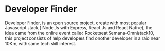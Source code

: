 # Developer Finder
Developer Finder, is an open source project, create with  most popular Javascript stack,( Node.Js with Express, React.Js and React Native), the idea came from the online event called Rocketseat Semana-Omnistack10, this project consists of help developers find onother developer in a raio near 10Km, with same tech skill interest.



